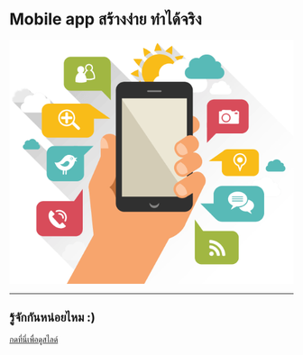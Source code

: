 # Mobile app สร้างง่าย ทำได้จริง

![img](imgs/mobileapp-system.png)

---
## รู้จักกันหน่อยไหม :)

[กดที่นี่เพื่อดูสไลด์](https://gitpitch.com/Sakul/ionic?p=day-1)